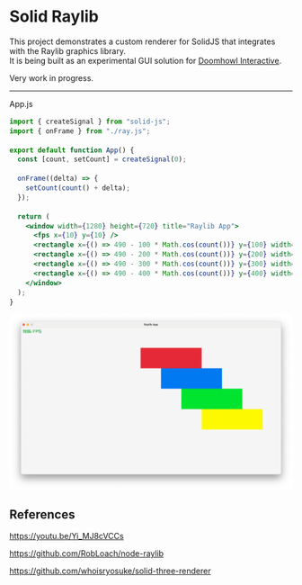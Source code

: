 # Solid Raylib

This project demonstrates a custom renderer for SolidJS that integrates with the Raylib graphics library.<br/>
It is being built as an experimental GUI solution for [Doomhowl Interactive](https://doomhowl-interactive.com).

Very work in progress.

---

App.js

```jsx
import { createSignal } from "solid-js";
import { onFrame } from "./ray.js";

export default function App() {
  const [count, setCount] = createSignal(0);

  onFrame((delta) => {
    setCount(count() + delta);
  });

  return (
    <window width={1280} height={720} title="Raylib App">
      <fps x={10} y={10} />
      <rectangle x={() => 490 - 100 * Math.cos(count())} y={100} width={300} height={100} color="red"></rectangle>
      <rectangle x={() => 490 - 200 * Math.cos(count())} y={200} width={300} height={100} color="blue"></rectangle>
      <rectangle x={() => 490 - 300 * Math.cos(count())} y={300} width={300} height={100} color="green"></rectangle>
      <rectangle x={() => 490 - 400 * Math.cos(count())} y={400} width={300} height={100} color="yellow"></rectangle>
    </window>
  );
}
```

![](./misc/image.png)

## References

https://youtu.be/Yi_MJ8cVCCs

https://github.com/RobLoach/node-raylib

https://github.com/whoisryosuke/solid-three-renderer
